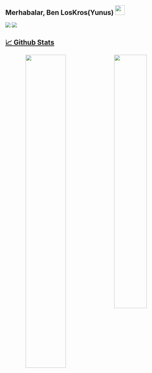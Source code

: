 <h2>Merhabalar, Ben LosKros(Yunus) <img src="https://media.giphy.com/media/Q7LHmoFwVP6Yc1swZs/giphy.gif" height="30px"></h2>

<img src="https://komarev.com/ghpvc/?username=loskros&label=Ziyaret%C3%A7i+Say%C4%B1s%C4%B1&color=yellow"/>
<a href="https://discord.gg/3K4jkmHJKQ" target="_blank"><img src="https://shields.io/badge/Sunucum-111111.svg?&style=for-the-badge&logo=discord&color=gray">
  
## 📈 Github Stats
<div align="center">
<img width="50%" align="left" src="https://github-readme-stats.vercel.app/api?username=LosKros&show_icons=true&hide_title=true&theme=dark">
<img width="45%" align="right" src="https://lanyard-profile-readme.vercel.app/api/447133403700264962?hideDiscrim=true">
</div>
